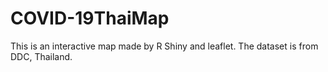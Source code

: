 # COVID-19ThaiMap
This is an interactive map made by R Shiny and leaflet. The dataset is from DDC, Thailand. 
